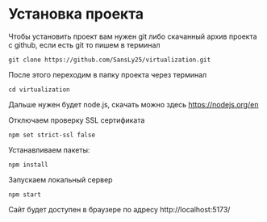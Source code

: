 # Установка проекта

Чтобы установить проект вам нужен git либо скачанный архив проекта с github,
если есть git то пишем в терминал

```
git clone https://github.com/SansLy25/virtualization.git
```
После этого переходим в папку проекта через терминал
```
cd virtualization
```
Дальше нужен будет node.js, скачать можно здесь https://nodejs.org/en

Отключаем проверку SSL сертификата
```
npm set strict-ssl false
```

Устанавливаем пакеты:
```
npm install 
```

Запускаем локальный сервер
```
npm start
```
Сайт будет доступен в браузере по адресу http://localhost:5173/
